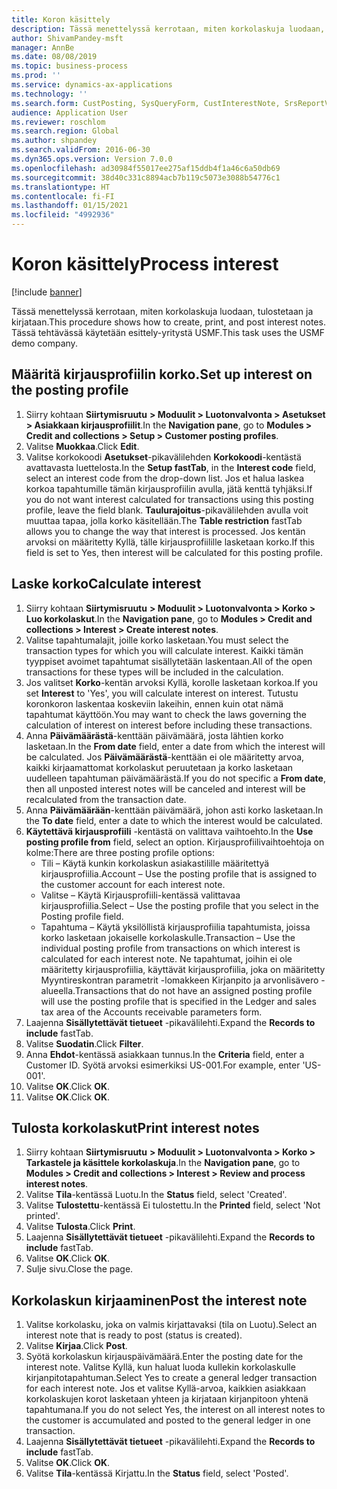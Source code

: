 ```yaml
---
title: Koron käsittely
description: Tässä menettelyssä kerrotaan, miten korkolaskuja luodaan, tulostetaan ja kirjataan.
author: ShivamPandey-msft
manager: AnnBe
ms.date: 08/08/2019
ms.topic: business-process
ms.prod: ''
ms.service: dynamics-ax-applications
ms.technology: ''
ms.search.form: CustPosting, SysQueryForm, CustInterestNote, SrsReportViewerForm
audience: Application User
ms.reviewer: roschlom
ms.search.region: Global
ms.author: shpandey
ms.search.validFrom: 2016-06-30
ms.dyn365.ops.version: Version 7.0.0
ms.openlocfilehash: ad30984f55017ee275af15ddb4f1a46c6a50db69
ms.sourcegitcommit: 38d40c331c8894acb7b119c5073e3088b54776c1
ms.translationtype: HT
ms.contentlocale: fi-FI
ms.lasthandoff: 01/15/2021
ms.locfileid: "4992936"
---
```

# <a name="process-interest"></a><span data-ttu-id="45ff9-103">Koron käsittely</span><span class="sxs-lookup"><span data-stu-id="45ff9-103">Process interest</span></span>

[!include [banner](../../includes/banner.md)]

<span data-ttu-id="45ff9-104">Tässä menettelyssä kerrotaan, miten korkolaskuja luodaan, tulostetaan ja kirjataan.</span><span class="sxs-lookup"><span data-stu-id="45ff9-104">This procedure shows how to create, print, and post interest notes.</span></span> <span data-ttu-id="45ff9-105">Tässä tehtävässä käytetään esittely-yritystä USMF.</span><span class="sxs-lookup"><span data-stu-id="45ff9-105">This task uses the USMF demo company.</span></span>


## <a name="set-up-interest-on-the-posting-profile"></a><span data-ttu-id="45ff9-106">Määritä kirjausprofiilin korko.</span><span class="sxs-lookup"><span data-stu-id="45ff9-106">Set up interest on the posting profile</span></span>
1. <span data-ttu-id="45ff9-107">Siirry kohtaan **Siirtymisruutu** **> Moduulit > Luotonvalvonta > Asetukset > Asiakkaan kirjausprofiilit**.</span><span class="sxs-lookup"><span data-stu-id="45ff9-107">In the **Navigation pane**, go to **Modules > Credit and collections > Setup > Customer posting profiles**.</span></span>
2. <span data-ttu-id="45ff9-108">Valitse **Muokkaa**.</span><span class="sxs-lookup"><span data-stu-id="45ff9-108">Click **Edit**.</span></span>
3. <span data-ttu-id="45ff9-109">Valitse korkokoodi **Asetukset**-pikavälilehden **Korkokoodi**-kentästä avattavasta luettelosta.</span><span class="sxs-lookup"><span data-stu-id="45ff9-109">In the **Setup fastTab**, in the **Interest code** field, select an interest code from the drop-down list.</span></span> <span data-ttu-id="45ff9-110">Jos et halua laskea korkoa tapahtumille tämän kirjausprofiilin avulla, jätä kenttä tyhjäksi.</span><span class="sxs-lookup"><span data-stu-id="45ff9-110">If you do not want interest calculated for transactions using this posting profile, leave the field blank.</span></span> <span data-ttu-id="45ff9-111">**Taulurajoitus**-pikavälilehden avulla voit muuttaa tapaa, jolla korko käsitellään.</span><span class="sxs-lookup"><span data-stu-id="45ff9-111">The **Table restriction** fastTab allows you to change the way that interest is processed.</span></span> <span data-ttu-id="45ff9-112">Jos kentän arvoksi on määritetty Kyllä, tälle kirjausprofiilille lasketaan korko.</span><span class="sxs-lookup"><span data-stu-id="45ff9-112">If this field is set to Yes, then interest will be calculated for this posting profile.</span></span>  

## <a name="calculate-interest"></a><span data-ttu-id="45ff9-113">Laske korko</span><span class="sxs-lookup"><span data-stu-id="45ff9-113">Calculate interest</span></span>
1. <span data-ttu-id="45ff9-114">Siirry kohtaan **Siirtymisruutu** **> Moduulit > Luotonvalvonta > Korko > Luo korkolaskut**.</span><span class="sxs-lookup"><span data-stu-id="45ff9-114">In the **Navigation pane**, go to **Modules > Credit and collections > Interest > Create interest notes**.</span></span>
2. <span data-ttu-id="45ff9-115">Valitse tapahtumalajit, joille korko lasketaan.</span><span class="sxs-lookup"><span data-stu-id="45ff9-115">You must select the transaction types for which you will calculate interest.</span></span> <span data-ttu-id="45ff9-116">Kaikki tämän tyyppiset avoimet tapahtumat sisällytetään laskentaan.</span><span class="sxs-lookup"><span data-stu-id="45ff9-116">All of the open transactions for these types will be included in the calculation.</span></span>  
3. <span data-ttu-id="45ff9-117">Jos valitset **Korko**-kentän arvoksi Kyllä, korolle lasketaan korkoa.</span><span class="sxs-lookup"><span data-stu-id="45ff9-117">If you set **Interest** to 'Yes', you will calculate interest on interest.</span></span> <span data-ttu-id="45ff9-118">Tutustu koronkoron laskentaa koskeviin lakeihin, ennen kuin otat nämä tapahtumat käyttöön.</span><span class="sxs-lookup"><span data-stu-id="45ff9-118">You may want to check the laws governing the calculation of interest on interest before including these transactions.</span></span>  
4. <span data-ttu-id="45ff9-119">Anna **Päivämäärästä**-kenttään päivämäärä, josta lähtien korko lasketaan.</span><span class="sxs-lookup"><span data-stu-id="45ff9-119">In the **From date** field, enter a date from which the interest will be calculated.</span></span> <span data-ttu-id="45ff9-120">Jos **Päivämäärästä**-kenttään ei ole määritetty arvoa, kaikki kirjaamattomat korkolaskut peruutetaan ja korko lasketaan uudelleen tapahtuman päivämäärästä.</span><span class="sxs-lookup"><span data-stu-id="45ff9-120">If you do not specific a **From date**, then all unposted interest notes will be canceled and interest will be recalculated from the transaction date.</span></span>
5. <span data-ttu-id="45ff9-121">Anna **Päivämäärään**-kenttään päivämäärä, johon asti korko lasketaan.</span><span class="sxs-lookup"><span data-stu-id="45ff9-121">In the **To date** field, enter a date to which the interest would be calculated.</span></span>
6. <span data-ttu-id="45ff9-122">**Käytettävä kirjausprofiili** -kentästä on valittava vaihtoehto.</span><span class="sxs-lookup"><span data-stu-id="45ff9-122">In the **Use posting profile from** field, select an option.</span></span> <span data-ttu-id="45ff9-123">Kirjausprofiilivaihtoehtoja on kolme:</span><span class="sxs-lookup"><span data-stu-id="45ff9-123">There are three posting profile options:</span></span>
    - <span data-ttu-id="45ff9-124">Tili – Käytä kunkin korkolaskun asiakastilille määritettyä kirjausprofiilia.</span><span class="sxs-lookup"><span data-stu-id="45ff9-124">Account – Use the posting profile that is assigned to the customer account for each interest note.</span></span> 
    - <span data-ttu-id="45ff9-125">Valitse – Käytä Kirjausprofiili-kentässä valittavaa kirjausprofiilia.</span><span class="sxs-lookup"><span data-stu-id="45ff9-125">Select – Use the posting profile that you select in the Posting profile field.</span></span>
    - <span data-ttu-id="45ff9-126">Tapahtuma – Käytä yksilöllistä kirjausprofiilia tapahtumista, joissa korko lasketaan jokaiselle korkolaskulle.</span><span class="sxs-lookup"><span data-stu-id="45ff9-126">Transaction – Use the individual posting profile from transactions on which interest is calculated for each interest note.</span></span> <span data-ttu-id="45ff9-127">Ne tapahtumat, joihin ei ole määritetty kirjausprofiilia, käyttävät kirjausprofiilia, joka on määritetty Myyntireskontran parametrit -lomakkeen Kirjanpito ja arvonlisävero -alueella.</span><span class="sxs-lookup"><span data-stu-id="45ff9-127">Transactions that do not have an assigned posting profile will use the posting profile that is specified in the Ledger and sales tax area of the Accounts receivable parameters form.</span></span>  
7. <span data-ttu-id="45ff9-128">Laajenna **Sisällytettävät tietueet** -pikavälilehti.</span><span class="sxs-lookup"><span data-stu-id="45ff9-128">Expand the **Records to include** fastTab.</span></span>
8. <span data-ttu-id="45ff9-129">Valitse **Suodatin**.</span><span class="sxs-lookup"><span data-stu-id="45ff9-129">Click **Filter**.</span></span>
9. <span data-ttu-id="45ff9-130">Anna **Ehdot**-kentässä asiakkaan tunnus.</span><span class="sxs-lookup"><span data-stu-id="45ff9-130">In the **Criteria** field, enter a Customer ID.</span></span> <span data-ttu-id="45ff9-131">Syötä arvoksi esimerkiksi US-001.</span><span class="sxs-lookup"><span data-stu-id="45ff9-131">For example, enter 'US-001'.</span></span>
6. <span data-ttu-id="45ff9-132">Valitse **OK**.</span><span class="sxs-lookup"><span data-stu-id="45ff9-132">Click **OK**.</span></span>
7. <span data-ttu-id="45ff9-133">Valitse **OK**.</span><span class="sxs-lookup"><span data-stu-id="45ff9-133">Click **OK**.</span></span>

## <a name="print-interest-notes"></a><span data-ttu-id="45ff9-134">Tulosta korkolaskut</span><span class="sxs-lookup"><span data-stu-id="45ff9-134">Print interest notes</span></span>
1. <span data-ttu-id="45ff9-135">Siirry kohtaan **Siirtymisruutu** **> Moduulit > Luotonvalvonta > Korko > Tarkastele ja käsittele korkolaskuja**.</span><span class="sxs-lookup"><span data-stu-id="45ff9-135">In the **Navigation pane**, go to **Modules > Credit and collections > Interest > Review and process interest notes**.</span></span>
2. <span data-ttu-id="45ff9-136">Valitse **Tila**-kentässä Luotu.</span><span class="sxs-lookup"><span data-stu-id="45ff9-136">In the **Status** field, select 'Created'.</span></span>
3. <span data-ttu-id="45ff9-137">Valitse **Tulostettu**-kentässä Ei tulostettu.</span><span class="sxs-lookup"><span data-stu-id="45ff9-137">In the **Printed** field, select 'Not printed'.</span></span>
4. <span data-ttu-id="45ff9-138">Valitse **Tulosta**.</span><span class="sxs-lookup"><span data-stu-id="45ff9-138">Click **Print**.</span></span>
5. <span data-ttu-id="45ff9-139">Laajenna **Sisällytettävät tietueet** -pikavälilehti.</span><span class="sxs-lookup"><span data-stu-id="45ff9-139">Expand the **Records to include** fastTab.</span></span>
6. <span data-ttu-id="45ff9-140">Valitse **OK**.</span><span class="sxs-lookup"><span data-stu-id="45ff9-140">Click **OK**.</span></span>
7. <span data-ttu-id="45ff9-141">Sulje sivu.</span><span class="sxs-lookup"><span data-stu-id="45ff9-141">Close the page.</span></span>

## <a name="post-the-interest-note"></a><span data-ttu-id="45ff9-142">Korkolaskun kirjaaminen</span><span class="sxs-lookup"><span data-stu-id="45ff9-142">Post the interest note</span></span>
1. <span data-ttu-id="45ff9-143">Valitse korkolasku, joka on valmis kirjattavaksi (tila on Luotu).</span><span class="sxs-lookup"><span data-stu-id="45ff9-143">Select an interest note that is ready to post (status is created).</span></span>
2. <span data-ttu-id="45ff9-144">Valitse **Kirjaa**.</span><span class="sxs-lookup"><span data-stu-id="45ff9-144">Click **Post**.</span></span>
3. <span data-ttu-id="45ff9-145">Syötä korkolaskun kirjauspäivämäärä.</span><span class="sxs-lookup"><span data-stu-id="45ff9-145">Enter the posting date for the interest note.</span></span> <span data-ttu-id="45ff9-146">Valitse Kyllä, kun haluat luoda kullekin korkolaskulle kirjanpitotapahtuman.</span><span class="sxs-lookup"><span data-stu-id="45ff9-146">Select Yes to create a general ledger transaction for each interest note.</span></span> <span data-ttu-id="45ff9-147">Jos et valitse Kyllä-arvoa, kaikkien asiakkaan korkolaskujen korot lasketaan yhteen ja kirjataan kirjanpitoon yhtenä tapahtumana.</span><span class="sxs-lookup"><span data-stu-id="45ff9-147">If you do not select Yes, the interest on all interest notes to the customer is accumulated and posted to the general ledger in one transaction.</span></span>  
4. <span data-ttu-id="45ff9-148">Laajenna **Sisällytettävät tietueet** -pikavälilehti.</span><span class="sxs-lookup"><span data-stu-id="45ff9-148">Expand the **Records to include** fastTab.</span></span>
5. <span data-ttu-id="45ff9-149">Valitse **OK**.</span><span class="sxs-lookup"><span data-stu-id="45ff9-149">Click **OK**.</span></span>
6. <span data-ttu-id="45ff9-150">Valitse **Tila**-kentässä Kirjattu.</span><span class="sxs-lookup"><span data-stu-id="45ff9-150">In the **Status** field, select 'Posted'.</span></span>

